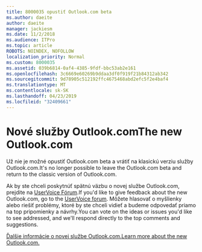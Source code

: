 ```yaml
---
title: 8000035 opustiť Outlook.com beta
ms.author: daeite
author: daeite
manager: jackiesm
ms.date: 11/2/2018
ms.audience: ITPro
ms.topic: article
ROBOTS: NOINDEX, NOFOLLOW
localization_priority: Normal
ms.custom: 8000035
ms.assetid: 039b6814-0af4-4385-9fdf-bbc53ab2e161
ms.openlocfilehash: 3c6669e60269b9ddaa3df0f919f21b84312ab342
ms.sourcegitcommit: 9d78905c512192ffc4675468abd2efc5f2e4baf4
ms.translationtype: MT
ms.contentlocale: sk-SK
ms.lasthandoff: 04/23/2019
ms.locfileid: "32409661"
---
```

# <a name="the-new-outlookcom"></a><span data-ttu-id="ab307-102">Nové služby Outlook.com</span><span class="sxs-lookup"><span data-stu-id="ab307-102">The new Outlook.com</span></span>

<span data-ttu-id="ab307-103">Už nie je možné opustiť Outlook.com beta a vrátiť na klasickú verziu služby Outlook.com.</span><span class="sxs-lookup"><span data-stu-id="ab307-103">It's no longer possible to leave the Outlook.com beta and return to the classic version of Outlook.com.</span></span>
  
<span data-ttu-id="ab307-104">Ak by ste chceli poskytnúť spätnú väzbu o novej službe Outlook.com, prejdite na [UserVoice Fórum](https://go.microsoft.com/fwlink/p/?linkid=851599).</span><span class="sxs-lookup"><span data-stu-id="ab307-104">If you'd like to give feedback about the new Outlook.com, go to the [UserVoice forum](https://go.microsoft.com/fwlink/p/?linkid=851599).</span></span> <span data-ttu-id="ab307-105">Môžete hlasovať o myšlienky alebo riešiť problémy, ktoré by ste chceli vidieť a budeme odpovedať priamo na top pripomienky a návrhy.</span><span class="sxs-lookup"><span data-stu-id="ab307-105">You can vote on the ideas or issues you'd like to see addressed, and we'll respond directly to the top comments and suggestions.</span></span>
  
[<span data-ttu-id="ab307-106">Ďalšie informácie o novej službe Outlook.com.</span><span class="sxs-lookup"><span data-stu-id="ab307-106">Learn more about the new Outlook.com.</span></span>](https://go.microsoft.com/fwlink/p/?linkid=874356)
  

